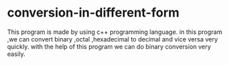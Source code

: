 # conversion-in-different-form
This program is made by using c++ programming language. in this program ,we can convert binary ,octal ,hexadecimal to decimal and vice versa very quickly. with the help of this program we can  do binary conversion very easily.
